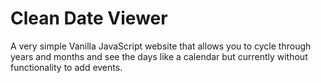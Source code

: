 # Clean Date Viewer

A very simple Vanilla JavaScript website that allows you to cycle through years and months and see the days like a calendar but currently without functionality to add events. 
